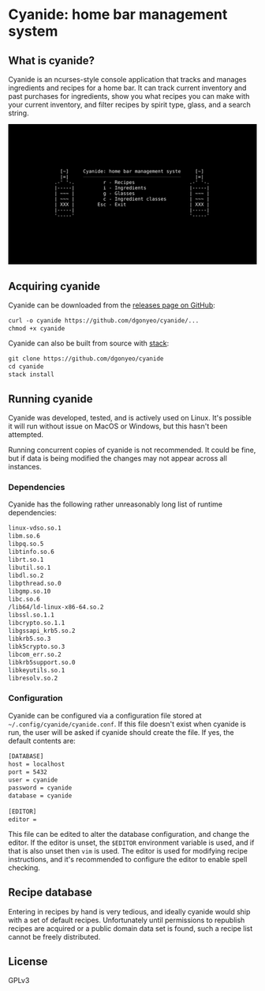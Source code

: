 # Cyanide: home bar management system

## What is cyanide?

Cyanide is an ncurses-style console application that tracks and manages
ingredients and recipes for a home bar. It can track current inventory and past
purchases for ingredients, show you what recipes you can make with your current
inventory, and filter recipes by spirit type, glass, and a search string.

![Screenshot of the homepage](screenshots/2018-02-22_20:22:45_3200x1800_scrot.png)

## Acquiring cyanide

Cyanide can be downloaded from the [releases page on GitHub][releases]:

```
curl -o cyanide https://github.com/dgonyeo/cyanide/...
chmod +x cyanide
```

Cyanide can also be built from source with [stack][stack]:

```
git clone https://github.com/dgonyeo/cyanide
cd cyanide
stack install
```

## Running cyanide

Cyanide was developed, tested, and is actively used on Linux. It's possible it
will run without issue on MacOS or Windows, but this hasn't been attempted.

Running concurrent copies of cyanide is not recommended. It could be fine, but
if data is being modified the changes may not appear across all instances.

### Dependencies

Cyanide has the following rather unreasonably long list of runtime dependencies:

```
linux-vdso.so.1
libm.so.6
libpq.so.5
libtinfo.so.6
librt.so.1
libutil.so.1
libdl.so.2
libpthread.so.0
libgmp.so.10
libc.so.6
/lib64/ld-linux-x86-64.so.2
libssl.so.1.1
libcrypto.so.1.1
libgssapi_krb5.so.2
libkrb5.so.3
libk5crypto.so.3
libcom_err.so.2
libkrb5support.so.0
libkeyutils.so.1
libresolv.so.2
```

### Configuration

Cyanide can be configured via a configuration file stored at
`~/.config/cyanide/cyanide.conf`. If this file doesn't exist when cyanide is
run, the user will be asked if cyanide should create the file. If yes, the
default contents are:

```
[DATABASE]
host = localhost
port = 5432
user = cyanide
password = cyanide
database = cyanide

[EDITOR]
editor =
```

This file can be edited to alter the database configuration, and change the
editor. If the editor is unset, the `$EDITOR` environment variable is used, and
if that is also unset then `vim` is used. The editor is used for modifying
recipe instructions, and it's recommended to configure the editor to enable
spell checking.

## Recipe database

Entering in recipes by hand is very tedious, and ideally cyanide would ship with
a set of default recipes. Unfortunately until permissions to republish recipes
are acquired or a public domain data set is found, such a recipe list cannot be
freely distributed.

## License

GPLv3

[releases]: https://github.com/dgonyeo/cyanide/releases
[stack]: https://docs.haskellstack.org/en/stable/README/
